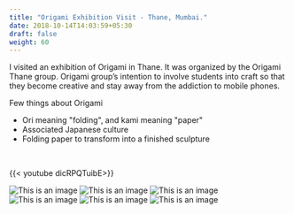 ```yaml
---
title: "Origami Exhibition Visit - Thane, Mumbai."
date: 2018-10-14T14:03:59+05:30
draft: false
weight: 60
---
```


I visited an exhibition of Origami in Thane. It was organized by the Origami Thane group. Origami group’s intention to involve students into craft so that they become creative and stay away from the addiction to mobile phones.

Few things about Origami
<br/>

+ Ori meaning "folding", and kami meaning "paper"
+ Associated Japanese culture
+ Folding paper to transform into a finished sculpture

<br/>

{{< youtube dicRPQTuibE>}}

![This is an image ](/img/origami-img/image1.jpg)
![This is an image ](/img/origami-img/image2.jpg)
![This is an image ](/img/origami-img/image3.jpg)
![This is an image ](/img/origami-img/image4.jpg)
![This is an image ](/img/origami-img/image5.jpg)
![This is an image ](/img/origami-img/image6.jpg)
